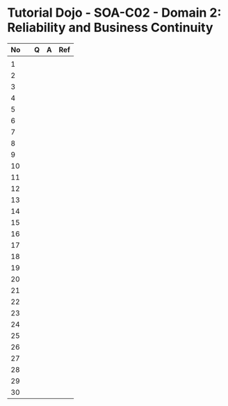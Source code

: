 # Tutorial Dojo - SOA-C02 - Domain 2: Reliability and Business Continuity

| No  |     | Q   | A   | Ref |
| --- | --- | --- | --- | --- |
|     |     |     |     |     |
| 1   |     |     |     |     |
| 2   |     |     |     |     |
| 3   |     |     |     |     |
| 4   |     |     |     |     |
| 5   |     |     |     |     |
| 6   |     |     |     |     |
| 7   |     |     |     |     |
| 8   |     |     |     |     |
| 9   |     |     |     |     |
| 10  |     |     |     |     |
| 11  |     |     |     |     |
| 12  |     |     |     |     |
| 13  |     |     |     |     |
| 14  |     |     |     |     |
| 15  |     |     |     |     |
| 16  |     |     |     |     |
| 17  |     |     |     |     |
| 18  |     |     |     |     |
| 19  |     |     |     |     |
| 20  |     |     |     |     |
| 21  |     |     |     |     |
| 22  |     |     |     |     |
| 23  |     |     |     |     |
| 24  |     |     |     |     |
| 25  |     |     |     |     |
| 26  |     |     |     |     |
| 27  |     |     |     |     |
| 28  |     |     |     |     |
| 29  |     |     |     |     |
| 30  |     |     |     |     |
